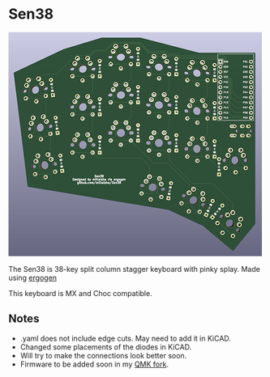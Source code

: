 # Sen38
![Sen38](./sen38.png)  

The Sen38 is 38-key split column stagger keyboard with pinky splay. 
Made using [ergogen](https://ergogen.xyz)

This keyboard is MX and Choc compatible.

## Notes

* .yaml does not include edge cuts. May need to add it in KiCAD.
* Changed some placements of the diodes in KiCAD.
* Will try to make the connections look better soon.
* Firmware to be added soon in my [QMK fork](https://github.com/millaizha/qmk_firmware).

